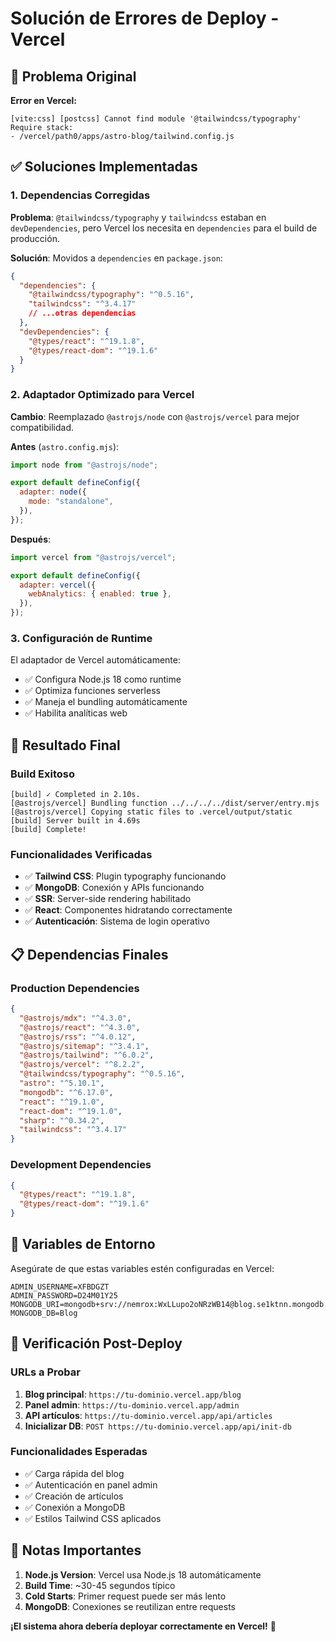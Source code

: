 # Solución de Errores de Deploy - Vercel

## 🐛 Problema Original

**Error en Vercel:**

```
[vite:css] [postcss] Cannot find module '@tailwindcss/typography'
Require stack:
- /vercel/path0/apps/astro-blog/tailwind.config.js
```

## ✅ Soluciones Implementadas

### **1. Dependencias Corregidas**

**Problema**: `@tailwindcss/typography` y `tailwindcss` estaban en `devDependencies`, pero Vercel los necesita en `dependencies` para el build de producción.

**Solución**: Movidos a `dependencies` en `package.json`:

```json
{
  "dependencies": {
    "@tailwindcss/typography": "^0.5.16",
    "tailwindcss": "^3.4.17"
    // ...otras dependencias
  },
  "devDependencies": {
    "@types/react": "^19.1.8",
    "@types/react-dom": "^19.1.6"
  }
}
```

### **2. Adaptador Optimizado para Vercel**

**Cambio**: Reemplazado `@astrojs/node` con `@astrojs/vercel` para mejor compatibilidad.

**Antes** (`astro.config.mjs`):

```javascript
import node from "@astrojs/node";

export default defineConfig({
  adapter: node({
    mode: "standalone",
  }),
});
```

**Después**:

```javascript
import vercel from "@astrojs/vercel";

export default defineConfig({
  adapter: vercel({
    webAnalytics: { enabled: true },
  }),
});
```

### **3. Configuración de Runtime**

El adaptador de Vercel automáticamente:

- ✅ Configura Node.js 18 como runtime
- ✅ Optimiza funciones serverless
- ✅ Maneja el bundling automáticamente
- ✅ Habilita analíticas web

## 🚀 **Resultado Final**

### **Build Exitoso**

```
[build] ✓ Completed in 2.10s.
[@astrojs/vercel] Bundling function ../../../../dist/server/entry.mjs
[@astrojs/vercel] Copying static files to .vercel/output/static
[build] Server built in 4.69s
[build] Complete!
```

### **Funcionalidades Verificadas**

- ✅ **Tailwind CSS**: Plugin typography funcionando
- ✅ **MongoDB**: Conexión y APIs funcionando
- ✅ **SSR**: Server-side rendering habilitado
- ✅ **React**: Componentes hidratando correctamente
- ✅ **Autenticación**: Sistema de login operativo

## 📋 **Dependencias Finales**

### **Production Dependencies**

```json
{
  "@astrojs/mdx": "^4.3.0",
  "@astrojs/react": "^4.3.0",
  "@astrojs/rss": "^4.0.12",
  "@astrojs/sitemap": "^3.4.1",
  "@astrojs/tailwind": "^6.0.2",
  "@astrojs/vercel": "^8.2.2",
  "@tailwindcss/typography": "^0.5.16",
  "astro": "^5.10.1",
  "mongodb": "^6.17.0",
  "react": "^19.1.0",
  "react-dom": "^19.1.0",
  "sharp": "^0.34.2",
  "tailwindcss": "^3.4.17"
}
```

### **Development Dependencies**

```json
{
  "@types/react": "^19.1.8",
  "@types/react-dom": "^19.1.6"
}
```

## 🔧 **Variables de Entorno**

Asegúrate de que estas variables estén configuradas en Vercel:

```env
ADMIN_USERNAME=XFBDGZT
ADMIN_PASSWORD=D24M01Y25
MONGODB_URI=mongodb+srv://nemrox:WxLLupo2oNRzWB14@blog.se1ktnn.mongodb.net/
MONGODB_DB=Blog
```

## 🎯 **Verificación Post-Deploy**

### **URLs a Probar**

1. **Blog principal**: `https://tu-dominio.vercel.app/blog`
2. **Panel admin**: `https://tu-dominio.vercel.app/admin`
3. **API artículos**: `https://tu-dominio.vercel.app/api/articles`
4. **Inicializar DB**: `POST https://tu-dominio.vercel.app/api/init-db`

### **Funcionalidades Esperadas**

- ✅ Carga rápida del blog
- ✅ Autenticación en panel admin
- ✅ Creación de artículos
- ✅ Conexión a MongoDB
- ✅ Estilos Tailwind CSS aplicados

## 📝 **Notas Importantes**

1. **Node.js Version**: Vercel usa Node.js 18 automáticamente
2. **Build Time**: ~30-45 segundos típico
3. **Cold Starts**: Primer request puede ser más lento
4. **MongoDB**: Conexiones se reutilizan entre requests

**¡El sistema ahora debería deployar correctamente en Vercel!** 🚀
